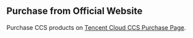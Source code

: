 ## Purchase from Official Website
Purchase CCS products on [Tencent Cloud CCS Purchase Page](https://console.qcloud.com/ccs/cluster/1/create).

